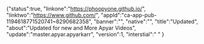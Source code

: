 
{"status":true, "linkone":"https://phoopyone.github.io/", 
"linktwo":"https://www.github.com/",
"appId":"ca-app-pub-1194618771520741~8290682358",
"banner":"", 
"native":"",
"title":"Updated", "about":"Updated for new and More Apyar Videos", 
"update":"master.apyar.apyarkarr", 
"version":1, 
"interstial":"
" }
